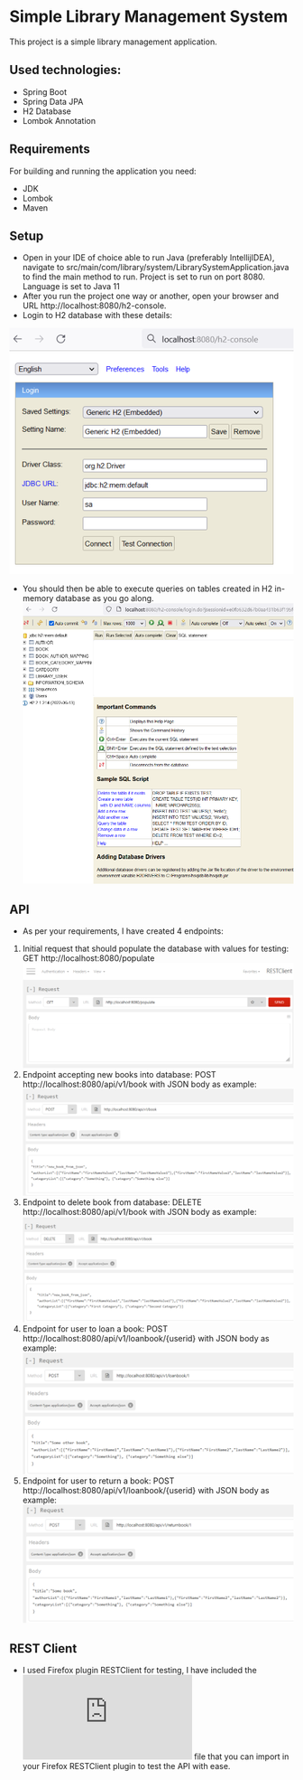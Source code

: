 # Simple Library Management System

This project is a simple library management application. 
## Used technologies:
- Spring Boot
- Spring Data JPA
- H2 Database
- Lombok Annotation

## Requirements
For building and running the application you need:
- JDK 
- Lombok
- Maven

## Setup
- Open in your IDE of choice able to run Java (preferably IntellijIDEA), navigate to src/main/com/library/system/LibrarySystemApplication.java to find the main method to run. Project is set to run on port 8080. Language is set to Java 11
- After you run the project one way or another, open your browser and URL http://localhost:8080/h2-console.
- Login to H2 database with these details:

 ![Screenshot](https://raw.githubusercontent.com/Vrudzinskas/library/main/additional/console.png)
- You should then be able to execute queries on tables created in H2 in-memory database as you go along.
  ![Screenshot](https://raw.githubusercontent.com/Vrudzinskas/library/main/additional/console2.png)

## API
- As per your requirements, I have created 4 endpoints:
1. Initial request that should populate the database with values for testing: GET http://localhost:8080/populate
   ![Screenshot](https://raw.githubusercontent.com/Vrudzinskas/library/main/additional/request1.png)
2. Endpoint accepting new books into database: POST http://localhost:8080/api/v1/book with JSON body as example:
   ![Screenshot](https://github.com/Vrudzinskas/library/blob/main/additional/request2.png)
3. Endpoint to delete book from database: DELETE http://localhost:8080/api/v1/book with JSON body as example:
   ![Screenshot](https://github.com/Vrudzinskas/library/blob/main/additional/request3.png)
4. Endpoint for user to loan a book: POST http://localhost:8080/api/v1/loanbook/{userid} with JSON body as example:
   ![Screenshot](https://github.com/Vrudzinskas/library/blob/main/additional/request4.png)
5. Endpoint for user to return a book: POST http://localhost:8080/api/v1/loanbook/{userid} with JSON body as example:
   ![Screenshot](https://github.com/Vrudzinskas/library/blob/main/additional/request5.png)

## REST Client
- I used Firefox plugin RESTClient for testing, I have included the ![RESTClient_dump.json](https://raw.githubusercontent.com/Vrudzinskas/library/main/additional/RESTClient_dump.json) file that you can import in your Firefox RESTClient plugin to test the API with ease.
